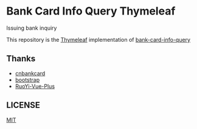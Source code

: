 # Bank Card Info Query Thymeleaf

Issuing bank inquiry

This repository is the [Thymeleaf](https://www.thymeleaf.org/) implementation
of [bank-card-info-query](https://github.com/Sanjeever/bank-card-info-query)

## Thanks

- [cnbankcard](https://github.com/digglife/cnbankcard)
- [bootstrap](https://github.com/twbs/bootstrap)
- [RuoYi-Vue-Plus](https://github.com/dromara/RuoYi-Vue-Plus/blob/4.X/ruoyi-admin/src/main/resources/logback-plus.xml)

## LICENSE

[MIT](LICENSE)